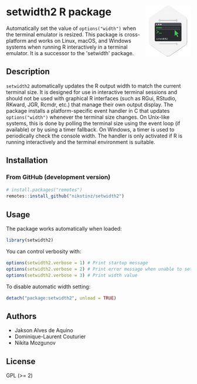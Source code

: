 # setwidth2 R package  <a href="https://github.com/nikotinz/setwidth2"><img src="setwidth2.png" alt="" align="right" height="138" width="125" /></a>


Automatically set the value of `options("width")` when the terminal emulator is resized. This package is cross-platform and works on Linux, macOS, and Windows systems when running R interactively in a terminal emulator. It is a successor to the 'setwidth' package.

## Description

`setwidth2` automatically updates the R output width to match the current terminal size. It is designed for use in interactive terminal sessions and should not be used with graphical R interfaces (such as RGui, RStudio, RKward, JGR, Rcmdr, etc.) that manage their own output display. The package installs a platform-specific event handler in C that updates `options("width")` whenever the terminal size changes. On Unix-like systems, this is done by polling the terminal size using the event loop (if available) or by using a timer fallback. On Windows, a timer is used to periodically check the console width. The handler is only activated if R is running interactively and the terminal environment is suitable.

## Installation

### From GitHub (development version)
```r
# install.packages("remotes")
remotes::install_github("nikotinz/setwidth2")
```

## Usage

The package works automatically when loaded:

```r
library(setwidth2)
```

You can control verbosity with:

```r
options(setwidth2.verbose = 1) # Print startup message
options(setwidth2.verbose = 2) # Print error message when unable to set width
options(setwidth2.verbose = 3) # Print width value
```

To disable automatic width setting:

```r
detach("package:setwidth2", unload = TRUE)
```

## Authors
- Jakson Alves de Aquino
- Dominique-Laurent Couturier
- Nikita Mozgunov

## License
GPL (>= 2)
